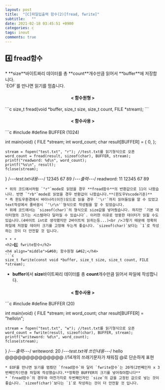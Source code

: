 ```yaml
---
layout: post
title:  "[C]파일입출력 함수(2)[fread, fwrite]"
subtitle:   ""
date: 2021-02-18 03:45:51 +0900
categories: c
tags: inout
comments: true
---
```


<h2>4️⃣ fread함수</h2>
* **size**바이트짜리 데이터를 총 **count**개수만큼 읽어서 **buffer**에 저장합니다.<br />`EOF`를 만나면 읽기를 멈춥니다.

<h4 align="middle">&#60; 함수원형 &#62;</h4>
```c
size_t fread(void *buffer, size_t size, size_t count, FILE *stream);
```

<h4 align="middle">&#60; 함수사용 &#62;</h4>
```c
#include <stdio.h>
#define BUFFER (1024)

int main(void)
{
    FILE *stream;
    int word_count;
    char result[BUFFER] = { 0, };

    stream = fopen("test.txt", "r"); //test.txt를 읽기형식으로 오픈
    word_count = fread(result, sizeof(char), BUFFER, stream);
    printf("readword: %d\n", word_count);
    printf("%s\n", result);
    fclose(stream);
}
/*---test.txt내용---*/
12345
67
89
/*---출력---*/
readword: 11
12345
67
89
```
* 위의 코드에서처럼 `"r"`mode로 읽었을 경우 **fread함수**의 반환값으로 11이 나왔습니다. 반면 `"rb"`mode로 읽었을 경우 반환값이 나왔습니다.**(윈도우Vscode기준)**
* 즉 윈도우환경에서 바이너리(이진)모드로 읽을 경우 `'\r'`까지 읽어들임을 알 수 있었고 text작성에서 줄바꿈시 `'\r\n'`형식으로 작성됨을 알 수 있었습니다.
* 위에 코드에서는 `sizeof(char)`의 형식으로 size값을 넣어줬습니다. 하지만 `기본 데이터형의 크기는 시스템마다 달라질 수 있습니다`. 이러한 이유로 엉뚱한 데이터가 읽힐 수도 있습니다.(4바이트 int로 생각했지만 2바이트씩 읽히는등...)<br />그렇기 때문에 정확히 파일에 저장할 데이터 크기를 고정해 두는게 좋습니다. `sizeof(char)`보다는 `1`로 작성하는 것이 더 안전할 것 입니다.

* * *
<h2>5️⃣ fwrite함수</h2>
<h4 align="middle">&#60; 함수원형 &#62;</h4>
```c
size_t fwrite(const void *buffer, size_t size, size_t count, FILE *stream);
```

* **buffer**에서 **size**바이트짜리 데이터를 총 **count**개수만큼 읽어서 파일에 작성합니다.
<h4 align="middle">&#60; 함수사용 &#62;</h4>
```c
#include <stdio.h>
#define BUFFER (20)

int main(void)
{
    FILE *stream;
    int word_count;
    char result[BUFFER] = "hello\n";

    stream = fopen("test.txt", "w"); //test.txt를 읽기형식으로 오픈
    word_count = fwrite(result, sizeof(char), BUFFER, stream);
    printf("writeword: %d\n", word_count);
	fclose(stream);
}
/*---출력---*/
writeword: 20
/*---test.txt에 쓰인내용---*/
hello
@@@@@@@@@@@@@@   //14개의 쓰래기문자가 채워짐 @로 단순하게 표현
```
* EOF를 만나면 읽기를 멈췄던 `fread함수`와 달리 `fwrite함수`는 20개(2번째인자 x 3번째인자)만큼 파일에 작성했습니다.**정확한 BUFFER의 크기를 넣어줘야합니다**
* `fread함수`의 경우와 마찬가지로 두번째인자인 `size`의 값을 고정된 값으로 넣는 것이 좋습니다. `sizeof(char)`보다는 `1`로 작성하는 것이 더 안전할 것 입니다.